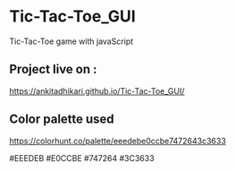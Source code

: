 # Tic-Tac-Toe_GUI

Tic-Tac-Toe game with javaScript

## Project live on :

https://ankitadhikari.github.io/Tic-Tac-Toe_GUI/

## Color palette used

https://colorhunt.co/palette/eeedebe0ccbe7472643c3633

#EEEDEB
#E0CCBE
#747264
#3C3633
